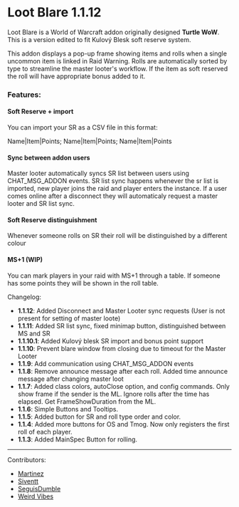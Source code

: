 # Loot Blare 1.1.12

Loot Blare is a World of Warcraft addon originally designed **Turtle WoW**.
This is a version edited to fit Kulový Blesk soft reserve system.

This addon displays a pop-up frame showing items and rolls when a single uncommon item is linked in Raid Warning. Rolls are automatically sorted by type to streamline the master looter's workflow. If the item as soft reserved the roll will have appropriate bonus added to it.

### Features:
#### Soft Reserve + import
  You can import your SR as a CSV file in this format:
  
  Name|Item|Points;
  Name|Item|Points;
  Name|Item|Points

#### Sync between addon users
  Master looter automatically syncs SR list between users using CHAT_MSG_ADDON events. SR list sync happens whenever the sr list is imported, new player joins the raid and player enters the instance. If a user comes 
  online after a disconnect they will automaticaly request a master looter and SR list sync.

#### Soft Reserve distinguishment
  Whenever someone rolls on SR their roll will be distinguished by a different colour

#### MS+1 (WIP)
  You can mark players in your raid with MS+1 through a table. If someone has some points they will be shown in the roll table.

Changelog:

- **1.1.12**: Added Disconnect and Master Looter sync requests (User is not present for setting of master loote)
- **1.1.11**: Added SR list sync, fixed minimap button, distinguished between MS and SR
- **1.1.10.1**: Added Kulový blesk SR import and bonus point support
- **1.1.10**: Prevent blare window from closing due to timeout for the Master Looter
- **1.1.9**: Add communication using CHAT_MSG_ADDON events
- **1.1.8**: Remove announce message after each roll. Added time announce message after changing master loot
- **1.1.7**: Added class colors, autoClose option, and config commands. Only show frame if the sender is the ML. Ignore rolls after the time has elapsed. Get FrameShowDuration from the ML.
- **1.1.6**: Simple Buttons and Tooltips.
- **1.1.5**: Added button for SR and roll type order and color.
- **1.1.4**: Added more buttons for OS and Tmog. Now only registers the first roll of each player.
- **1.1.3**: Added MainSpec Button for rolling.

___
Contributors:
* [Martinez](https://github.com/realMartinez?tab=repositories)
* [Siventt](https://github.com/Siventt/LootBlare)
* [SeguisDumble](https://github.com/SeguisDumble)
* [Weird Vibes](MarcelineVQ/LootBlare)

